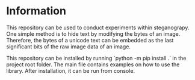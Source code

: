 # Information
This repository can be used to conduct experiments within steganograpy. One simple method is to hide text by modifying the bytes of an image. Therefore, the bytes of a unicode text can be embedded as the last significant bits of the raw image data of an image.

This repository can be installed by running ´python -m pip install .´ in the project root folder. The main file contains examples on how to use the library. After installation, it can be run from console.
